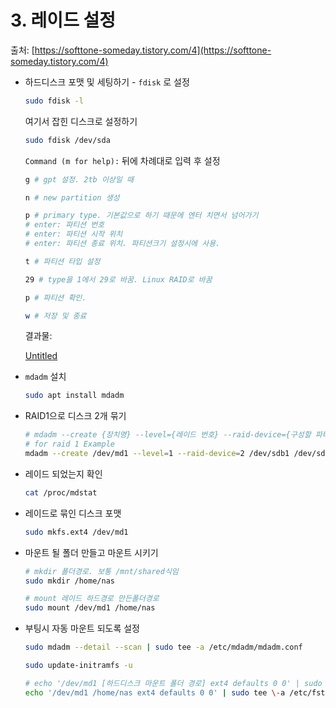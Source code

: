 # 3. 레이드 설정

출처: [https://softtone-someday.tistory.com/4](https://softtone-someday.tistory.com/4)

- 하드디스크 포맷 및 세팅하기 - `fdisk` 로 설정
    
    ```bash
    sudo fdisk -l
    ```
    
    여기서 잡힌 디스크로 설정하기
    
    ```bash
    sudo fdisk /dev/sda
    ```
    
    `Command (m for help):` 뒤에 차례대로 입력 후 설정
    
    ```bash
    g # gpt 설정. 2tb 이상일 때
    
    n # new partition 생성
    
    p # primary type. 기본값으로 하기 때문에 엔터 치면서 넘어가기
    # enter: 파티션 번호
    # enter: 파티션 시작 위치
    # enter: 파티션 종료 위치. 파티션크기 설정시에 사용.
    
    t # 파티션 타입 설정
    
    29 # type을 1에서 29로 바꿈. Linux RAID로 바꿈
    
    p # 파티션 확인.
    
    w # 저장 및 종료
    ```
    
    결과물:
    
    [Untitled](src/3_.png)
    
- `mdadm` 설치
    
    ```bash
    sudo apt install mdadm
    ```
    
- RAID1으로 디스크 2개 묶기
    
    ```bash
    # mdadm --create {장치명} --level={레이드 번호} --raid-device={구성할 파티션 개수} {구성 파티션 리스트} 
    # for raid 1 Example 
    mdadm --create /dev/md1 --level=1 --raid-device=2 /dev/sdb1 /dev/sdc1
    ```
    
- 레이드 되었는지 확인
    
    ```bash
    cat /proc/mdstat
    ```
    
- 레이드로 묶인 디스크 포맷
    
    ```bash
    sudo mkfs.ext4 /dev/md1
    ```
    
- 마운트 될 폴더 만들고 마운트 시키기
    
    ```bash
    # mkdir 폴더경로. 보통 /mnt/shared식임
    sudo mkdir /home/nas
    
    # mount 레이드 하드경로 만든폴더경로
    sudo mount /dev/md1 /home/nas
    ```
    
- 부팅시 자동 마운트 되도록 설정
    
    ```bash
    sudo mdadm --detail --scan | sudo tee -a /etc/mdadm/mdadm.conf 
    
    sudo update-initramfs -u 
    
    # echo '/dev/md1 [하드디스크 마운트 폴더 경로] ext4 defaults 0 0' | sudo tee \-a /etc/fstab
    echo '/dev/md1 /home/nas ext4 defaults 0 0' | sudo tee \-a /etc/fstab
    ```
